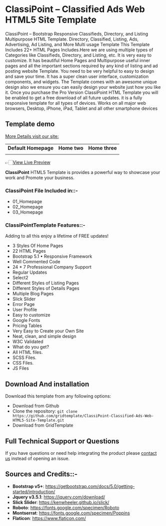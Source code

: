 # ClassiPoint – Classified Ads Web HTML5 Site Template
 ClassiPoint – Bootstrap Responsive Classifieds, Directory, and Listing Multipurpose HTML Template. Directory, Classified, Listing, Ads, Advertising, Ad Listing, and More Multi usage Template  This Template Includes 22+ HTML Pages Includes.Here we are using multiple types of Categories like Classifieds, Directory, and Listing, etc.  It is very easy to customize. It has beautiful Home Pages and Multipurpose useful inner pages and all the important sections required by any kind of listing and ad posting website Template. You need to be very helpful to easy to design and save your time.  It has a super clean user interface, customization components, and widgets. The Template comes with an awesome unique design also we ensure you can easily design your website just how you like it.  Once you purchase the Pro Version ClassiPoint HTML Template you will be enabled to get a free download of all future updates.  it is a fully responsive template for all types of devices. Works on all major web browsers, Desktop, iPhone, iPad, Tablet and all other smartphone devices
<h2>Template demo</h2>
<a href="https://www.gridtemplate.com/templates/classipoint-classified-ads-web-html5-site-template/">More Details visit our site:</a>
<table>




<tbody>
<tr>
<td align="center"><strong>Default Homepage</strong></td>
<td align="center"><strong>Home two</strong></td>
<td align="center"><strong>Home three</strong></td>
</tr>
<tr>
<td align="center"><a href="https://preview.gridtemplate.com/themes/classipoint/" rel="nofollow"><img src="https://user-images.githubusercontent.com/82708956/128397805-8dd9dc53-b4af-4186-bf1d-8447f92d2af9.png" alt="" style="max-width:100%;"></a></td>
<td align="center"><a href="https://preview.gridtemplate.com/themes/classipoint/index2.html" rel="nofollow"><img src="https://user-images.githubusercontent.com/82708956/128398060-0f69babb-f396-41cb-974f-3a52a455ae51.png" alt="" style="max-width:100%;"></a></td>
<td align="center"><a href="https://preview.gridtemplate.com/themes/classipoint/index3.html" rel="nofollow"><img src="https://user-images.githubusercontent.com/82708956/128398195-4c2082a3-01b9-4a41-8443-0de448562445.png" alt="" style="max-width:100%;"></a></td>

</tr>





</tbody>
</table>
<p>👉🏻<a href="https://www.gridtemplate.com/templates/classipoint-classified-ads-web-html5-site-template/" rel="nofollow">View Live Preview</a></p>
<strong>ClassiPoint</strong> HTML5 Template is provides a powerful way to showcase your work and Promote your business.
<h3><strong>ClassiPoint </strong>File Included in::-</h3>
<ul>
 	<li>01_Homepage</li>
 	<li>02_Homepage</li>
 	<li>03_Homepage</li>
</ul>
<h3><strong>ClassiPoint</strong>Template Features::-</h3>
Adding to all this enjoy a lifetime of FREE updates!
<ul>
 	<li> 3 Styles Of Home Pages</li>
 	<li> 22 HTML Pages</li>
 	<li> Bootstrap 5.1 • Responsive Framework</li>
 	<li> Well Commented Code</li>
 	<li> 24 * 7 Professional Company Support</li>
 	<li> Regular Updates</li>
 	<li> Select2</li>
 	<li> Different Styles of Listing Pages</li>
 	<li> Different Styles of Details Pages</li>
 	<li> Multiple Blog Pages</li>
 	<li> Slick Slider</li>
 	<li> Error Page</li>
 	<li> User Profile</li>
 	<li> Easy to customize</li>
 	<li> Google Fonts</li>
 	<li> Pricing Tables</li>
 	<li>  Very Easy to Create your Own Site</li>
 	<li> Neat, clean, and simple design</li>
 	<li> W3C Validated</li>
 	<li>What do you get?</li>
 	<li> All HTML files.</li>
 	<li> SCSS Files.</li>
 	<li> CSS Files.</li>
 	<li> JS Files</li>
</ul>
<h2>Download And installation</h2>
<p>Download this template from any following options:</p>
<ul>
<li>Download from Github</li>
<li>Clone the repository: <code>git clone https://github.com/gridtemplate/ClassiPoint-Classified-Ads-Web-HTML5-Site-Template.git</code></li>
<li>Download from GridTemplate</li>
</ul>


<h2>Full Technical Support or Questions</h2>
<p>If you have questions or need help integrating the product please <a href="mailto:support@gridtemplate.com">contact us</a> instead of opening an issue.</p>

<h2>Sources and Credits::-</h2>
<ul>
<li><strong>Bootstrap v5+</strong>: <a href="https://getbootstrap.com/docs/5.0/getting-started/introduction/" rel="nofollow">https://getbootstrap.com/docs/5.0/getting-started/introduction/</a></li>
<li><strong>Jquery v3.5.1</strong>: <a href="https://jquery.com/download/" rel="nofollow">https://jquery.com/download/</a></li>
  <li><strong>Slick Slider</strong>: <a href="https://kenwheeler.github.io/slick/" rel="nofollow">https://kenwheeler.github.io/slick/</a></li>
<li><strong>Roboto</strong>: <a href="https://fonts.google.com/specimen/Roboto" rel="nofollow">https://fonts.google.com/specimen/Roboto</a></li>
<li><strong>Montserrat</strong>: <a href="https://fonts.google.com/specimen/Poppins" rel="nofollow">https://fonts.google.com/specimen/Poppins</a></li>
<li><strong>Flaticon</strong>: <a href="https://www.flaticon.com/" rel="nofollow">https://www.flaticon.com/</a></li>

</ul>

